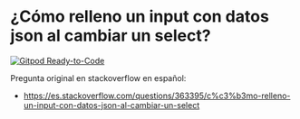 # ¿Cómo relleno un input con datos json al cambiar un select?
[![Gitpod Ready-to-Code](https://img.shields.io/badge/Gitpod-Ready--to--Code-blue?logo=gitpod)](https://gitpod.io/#https://github.com/ojgarciab/363395-stackoverflow-es)

Pregunta original en stackoverflow en español:

* https://es.stackoverflow.com/questions/363395/c%c3%b3mo-relleno-un-input-con-datos-json-al-cambiar-un-select
